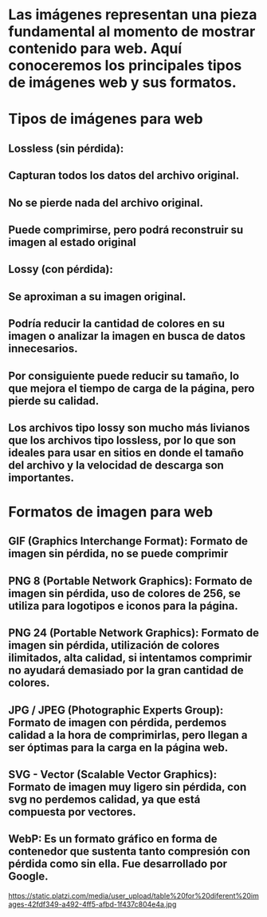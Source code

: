 # Las imágenes representan una pieza fundamental al momento de mostrar contenido para web. Aquí conoceremos los principales tipos de imágenes web y sus formatos.

# Tipos de imágenes para web
## Lossless (sin pérdida):
## Capturan todos los datos del archivo original.
## No se pierde nada del archivo original.
## Puede comprimirse, pero podrá reconstruir su imagen al estado original

## Lossy (con pérdida):
## Se aproximan a su imagen original.
## Podría reducir la cantidad de colores en su imagen o analizar la imagen en busca de datos innecesarios.
## Por consiguiente puede reducir su tamaño, lo que mejora el tiempo de carga de la página, pero pierde su calidad.
## Los archivos tipo lossy son mucho más livianos que los archivos tipo lossless, por lo que son ideales para usar en sitios en donde el tamaño del archivo y la velocidad de descarga son importantes.

# Formatos de imagen para web
## GIF (Graphics Interchange Format): Formato de imagen sin pérdida, no se puede comprimir
## PNG 8 (Portable Network Graphics): Formato de imagen sin pérdida, uso de colores de 256, se utiliza para logotipos e iconos para la página.
## PNG 24 (Portable Network Graphics): Formato de imagen sin pérdida, utilización de colores ilimitados, alta calidad, si intentamos comprimir no ayudará demasiado por la gran cantidad de colores.
## JPG / JPEG (Photographic Experts Group): Formato de imagen con pérdida, perdemos calidad a la hora de comprimirlas, pero llegan a ser óptimas para la carga en la página web.
## SVG - Vector (Scalable Vector Graphics): Formato de imagen muy ligero sin pérdida, con svg no perdemos calidad, ya que está compuesta por vectores.
## WebP: Es un formato gráfico en forma de contenedor que sustenta tanto compresión con pérdida como sin ella. ​​Fue desarrollado por Google.

https://static.platzi.com/media/user_upload/table%20for%20diferent%20images-42fdf349-a492-4ff5-afbd-1f437c804e4a.jpg